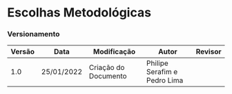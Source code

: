 # Escolhas Metodológicas

### Versionamento

| Versão | Data       | Modificação          | Autor                        | Revisor |
| ------ | ---------- | -------------------- | ---------------------------- | ------- |
| 1.0    | 25/01/2022 | Criação do Documento | Philipe Serafim e Pedro Lima |
